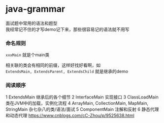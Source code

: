 # java-grammar    
面试题中常用的语法和题型   
我经常记不住的才写demo记下来，那些很容易记的语法就不用写    

  

### 命名规则  
`xxxMain` 就是个main类  

相关联的类会有相同的前缀，这样好找好看啊，如  
`ExtendsMain, ExtendsParent, ExtendsChild` 就是继承的demo  
  


### 阅读顺序
1 ExtendsMain 继承后的各个细节
2 InterfaceMain 实现接口
3 ClassLoadMain 类在JVM中的加载，实例化流程
4 ArrayMain, CollectionMain, MapMain, StringMain  杂七杂八的类/语法/面试
5 ComponentMain  注解和反射
6 静态代理和动态代理 https://www.cnblogs.com/cC-Zhou/p/9525638.html





